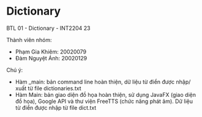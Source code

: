 # Dictionary
BTL 01 - Dictionary - INT2204 23

Thành viên nhóm:
+ Phạm Gia Khiêm: 20020079
+ Đàm Nguyệt Ánh: 20020129

Chú ý:
- Hàm _main: bản command line hoàn thiện, dữ liệu từ điển được nhập/ xuất từ file dictionaries.txt
- Hàm Main: bản giao diện đồ họa hoàn thiện, sử dụng JavaFX (giao diện đồ họa), Google API và thư viện FreeTTS (chức năng phát âm). Dữ liệu từ điển được nhập từ file dict.txt
